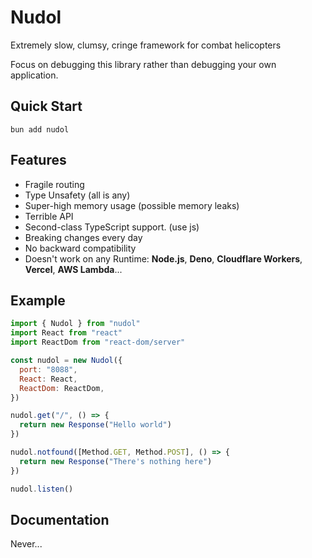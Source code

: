 # Nudol
 Extremely slow, сlumsy, cringe framework for combat helicopters

 Focus on debugging this library rather than debugging your own application.
## Quick Start
```
bun add nudol
```
## Features
* Fragile routing 
* Type Unsafety (all is any)
* Super-high memory usage (possible memory leaks)
* Terrible API
* Second-class TypeScript support. (use js)
* Breaking changes every day
* No backward compatibility
* Doesn't work on any Runtime: **Node.js**, **Deno**, **Cloudflare Workers**, **Vercel**, **AWS Lambda**...


## Example
```js
import { Nudol } from "nudol"
import React from "react"
import ReactDom from "react-dom/server"

const nudol = new Nudol({
  port: "8088",
  React: React,
  ReactDom: ReactDom,
}) 

nudol.get("/", () => {
  return new Response("Hello world")
})

nudol.notfound([Method.GET, Method.POST], () => {
  return new Response("There's nothing here")
})

nudol.listen()
```
## Documentation
Never...
